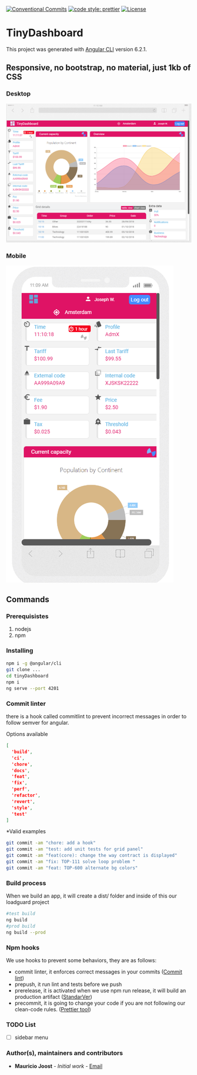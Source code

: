 [![Conventional Commits](https://img.shields.io/badge/Conventional%20Commits-1.0.0-yellow.svg)](https://conventionalcommits.org)
[![code style: prettier](https://img.shields.io/badge/code_style-prettier-ff69b4.svg?style=flat-square)](https://github.com/prettier/prettier)
<a href="http://www.gnu.org/licenses/">
    <img src="https://img.shields.io/badge/License-GNU-blue.svg?longCache=true"
        alt="License">
  </a>

# TinyDashboard

This project was generated with [Angular CLI](https://github.com/angular/angular-cli) version 6.2.1.
## Responsive, no bootstrap, no material, just 1kb of CSS

### Desktop
![Alt text](demo2.PNG?raw=true "Demo 1")

### Mobile
![Alt text](demo1.PNG?raw=true "Demo 2")

## Commands 

### Prerequisistes

1. nodejs
2. npm

### Installing 

```sh
npm i -g @angular/cli
git clone ...
cd tinyDashboard 
npm i
ng serve --port 4201
```

### Commit linter

there is a hook called commitlint to prevent incorrect messages in order to follow semver for angular.

Options available

```json
[
  'build',
  'ci',
  'chore',
  'docs',
  'feat',
  'fix',
  'perf',
  'refactor',
  'revert',
  'style',
  'test'
]
```

*Valid examples

```sh
git commit -am "chore: add a hook"
git commit -am "test: add unit tests for grid panel"
git commit -am "feat(core): change the way contract is displayed"
git commit -am "fix: TOP-111 solve loop problem "
git commit -am "feat: TOP-600 alternate bg colors"
```

### Build process 

When we build an app, it will create a dist/ folder and inside of this our loadguard project

```sh
#test build
ng build
#prod build
ng build --prod
```


### Npm hooks 

We use hooks to prevent some behaviors, they are as follows: 

- commit linter, it enforces correct messages in your commits ([Commit lint](https://github.com/marionebl/commitlint))
- prepush, it run lint and tests before we push
- prerelease, it is activated when we use npm run release, it will build an production artifact ([StandarVer](https://github.com/conventional-changelog/standard-version))
- precommit, it is going to change your code if you are not following our clean-code rules. ([Prettier tool](https://github.com/prettier/prettier)) 


### TODO List

- [ ] sidebar menu 

### Author(s), maintainers and contributors

- **Mauricio Joost** - _Initial work_ - [Email](mauriciojoostwolff@gmail.com)
